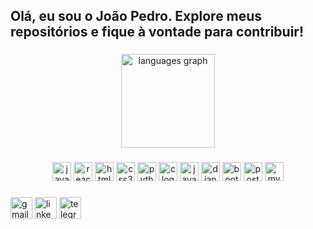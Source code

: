 <h2 align="left">Olá, eu sou o João Pedro. Explore meus repositórios e fique à vontade para contribuir!</h2>

###

<div align="center">
  <img src="https://github-readme-stats.vercel.app/api/top-langs?username=jpvillanova&locale=pt-br&hide_title=false&layout=compact&card_width=320&langs_count=5&theme=dracula&hide_border=false" height="150" alt="languages graph"  />
</div>

###

<div align="center">
  <img src="https://cdn.jsdelivr.net/gh/devicons/devicon/icons/javascript/javascript-original.svg" height="30" width="30" alt="javascript logo" />
  <img src="https://cdn.jsdelivr.net/gh/devicons/devicon/icons/react/react-original.svg" height="30" width="30" alt="react logo" />
  <img src="https://cdn.jsdelivr.net/gh/devicons/devicon/icons/html5/html5-original.svg" height="30" width="30" alt="html5 logo" />
  <img src="https://cdn.jsdelivr.net/gh/devicons/devicon/icons/css3/css3-original.svg" height="30" width="30" alt="css3 logo" />
  <img src="https://cdn.jsdelivr.net/gh/devicons/devicon/icons/python/python-original.svg" height="30" width="30" alt="python logo" />
  <img src="https://cdn.jsdelivr.net/gh/devicons/devicon/icons/c/c-original.svg" height="30" width="30" alt="c logo" />
  <img src="https://cdn.jsdelivr.net/gh/devicons/devicon/icons/java/java-original.svg" height="30" width="30" alt="java logo" />
  <img src="https://cdn.jsdelivr.net/gh/devicons/devicon/icons/django/django-plain.svg" height="30" width="30" alt="django logo" />
  <img src="https://cdn.jsdelivr.net/gh/devicons/devicon/icons/bootstrap/bootstrap-original.svg" height="30" width="30" alt="bootstrap logo" />
  <img src="https://cdn.jsdelivr.net/gh/devicons/devicon/icons/postgresql/postgresql-original.svg" height="30" width="30" alt="postgresql logo" />
  <img src="https://cdn.jsdelivr.net/gh/devicons/devicon/icons/mysql/mysql-original.svg" height="30" width="30" alt="mysql logo" />
</div>

###

<div align="left">
  <img src="https://img.shields.io/static/v1?message=Gmail&logo=gmail&label=&color=D14836&logoColor=white&labelColor=&style=for-the-badge" height="35" alt="gmail logo"  />
  <img src="https://img.shields.io/static/v1?message=LinkedIn&logo=linkedin&label=&color=0077B5&logoColor=white&labelColor=&style=for-the-badge" height="35" alt="linkedin logo"  />
  <img src="https://img.shields.io/static/v1?message=Telegram&logo=telegram&label=&color=2CA5E0&logoColor=white&labelColor=&style=for-the-badge" height="35" alt="telegram logo"  />
</div>

###

<br clear="both">

###
